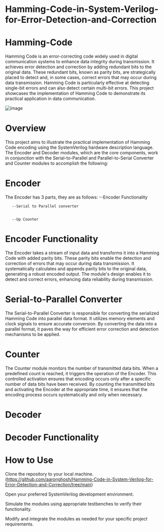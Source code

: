 # Hamming-Code-in-System-Verilog-for-Error-Detection-and-Correction

# Hamming-Code
Hamming Code is an error-correcting code widely used in digital communication systems to enhance data integrity during transmission. It achieves error detection and correction by adding redundant bits to the original data. These redundant bits, known as parity bits, are strategically placed to detect and, in some cases, correct errors that may occur during data transmission. Hamming Code is particularly effective at detecting single-bit errors and can also detect certain multi-bit errors. This project showcases the implementation of Hamming Code to demonstrate its practical application in data communication. 

![image](https://github.com/aaronghosh/Hamming-Code-in-System-Verilog-for-Error-Detection-and-Correction/assets/124378527/d745d730-0a85-4dcb-813a-7b604a1b47e3)

# Overview
This project aims to illustrate the practical implementation of Hamming Code encoding using the SystemVerilog hardware description language. The Encoder and Decoder modules, which are the core components, work in conjunction with the Serial-to-Parallel and Parallel-to-Serial Converter and Counter modules to accomplish the following:

# Encoder
The Encoder has 3 parts, they are as follows:
       --Encoder Functionality

       
       --Serial to Parallel converter

       
       --Up Counter
# Encoder Functionality

The Encoder takes a stream of input data and transforms it into a Hamming Code with added parity bits. These parity bits enable the detection and correction of errors that may occur during data transmission. It systematically calculates and appends parity bits to the original data, generating a robust encoded output. The module's design enables it to detect and correct errors, enhancing data reliability during transmission.

# Serial-to-Parallel Converter 

The Serial-to-Parallel Converter is responsible for converting the serialized Hamming Code into parallel data format. It utilizes memory elements and clock signals to ensure accurate conversion. By converting the data into a parallel format, it paves the way for efficient error correction and detection mechanisms to be applied.

# Counter

 The Counter module monitors the number of transmitted data bits. When a predefined count is reached, it triggers the operation of the Encoder. This controlled activation ensures that encoding occurs only after a specific number of data bits have been received. By counting the transmitted bits and activating the Encoder at the appropriate time, it ensures that the encoding process occurs systematically and only when necessary.

 # Decoder

 # Decoder Functionality

 # How to Use
Clone the repository to your local machine. (https://github.com/aaronghosh/Hamming-Code-in-System-Verilog-for-Error-Detection-and-Correction/tree/main)


Open your preferred SystemVerilog development environment.


Simulate the modules using appropriate testbenches to verify their functionality.


Modify and integrate the modules as needed for your specific project requirements.
